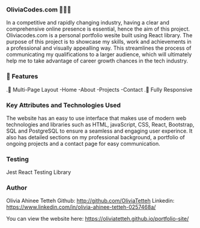 ### OliviaCodes.com 👩🏽‍🚀
In a competitive and rapidly changing industry, having a clear and comprehensive online presence is essential, hence the aim of this project. Oliviacodes.com is a personal portfolio wesite built using React library. The purpose of this project is to showcase my skills, work and achievements in a professional and visually appealling way. This streamlines the process of communicating my qualifications to a larger audience, which will ultimately help me to take advantage of career growth chances in the tech industry.

### 📙 Features
.📖 Multi-Page Layout -Home -About -Projects -Contact .📱 Fully Responsive

### Key Attributes and Technologies Used
The website has an easy to use interface that makes use of modern web technologies and libraries such as HTML, javaScript, CSS, React, Bootstrap, SQL and PostgreSQL to ensure a seamless and engaging user experince. It also has detailed sections on my professional background, a portfolio of ongoing projects and a contact page for easy communication.

### Testing
Jest React Testing Library

### Author
Olivia Ahinee Tetteh Github: http://github.com/OliviaTetteh Linkedin: https://www.linkedin.com/in/olivia-ahinee-tetteh-0257468a/

You can view the website here: https://oliviatetteh.github.io/portfolio-site/
